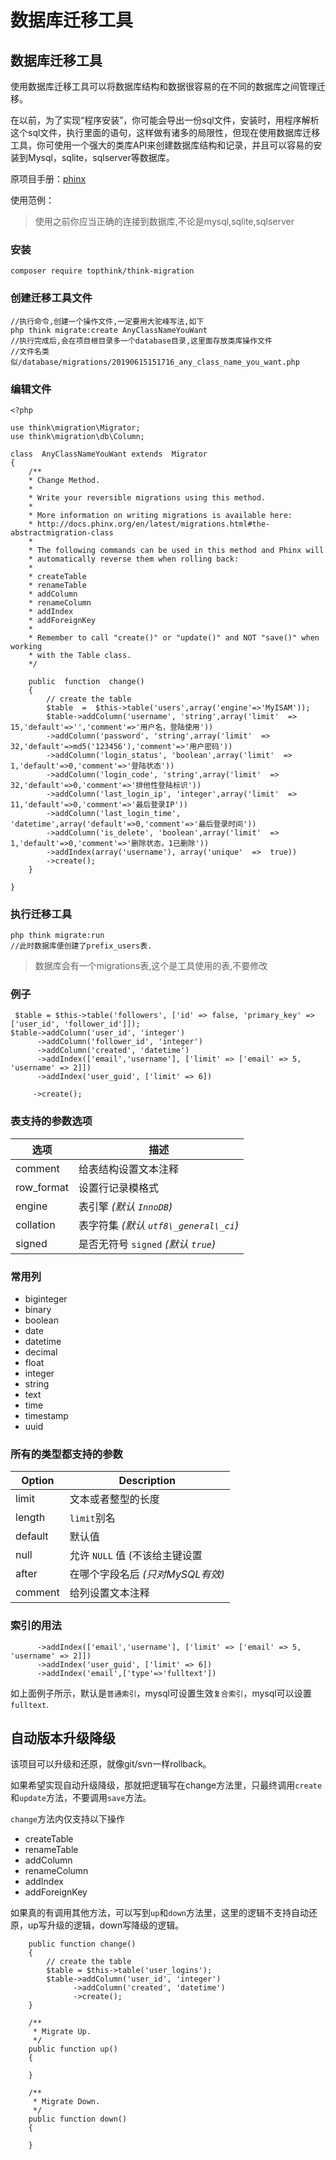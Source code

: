 # 数据库迁移工具

## 数据库迁移工具

使用数据库迁移工具可以将数据库结构和数据很容易的在不同的数据库之间管理迁移。

在以前，为了实现“程序安装”，你可能会导出一份sql文件，安装时，用程序解析这个sql文件，执行里面的语句，这样做有诸多的局限性，但现在使用数据库迁移工具，你可使用一个强大的类库API来创建数据库结构和记录，并且可以容易的安装到Mysql，sqlite，sqlserver等数据库。

原项目手册：[phinx](https://book.cakephp.org/phinx/0/en/index.html)

使用范例：

> 使用之前你应当正确的连接到数据库,不论是mysql,sqlite,sqlserver

### 安装

```
composer require topthink/think-migration
```

### 创建迁移工具文件

```
//执行命令,创建一个操作文件,一定要用大驼峰写法,如下
php think migrate:create AnyClassNameYouWant
//执行完成后,会在项目根目录多一个database目录,这里面存放类库操作文件
//文件名类似/database/migrations/20190615151716_any_class_name_you_want.php
```

### 编辑文件

```
<?php

use think\migration\Migrator;
use think\migration\db\Column;
 
class  AnyClassNameYouWant extends  Migrator
{
    /**
    * Change Method.
    *
    * Write your reversible migrations using this method.
    *
    * More information on writing migrations is available here:
    * http://docs.phinx.org/en/latest/migrations.html#the-abstractmigration-class
    *
    * The following commands can be used in this method and Phinx will
    * automatically reverse them when rolling back:
    *
    * createTable
    * renameTable
    * addColumn
    * renameColumn
    * addIndex
    * addForeignKey
    *
    * Remember to call "create()" or "update()" and NOT "save()" when working
    * with the Table class.
    */
    
    public  function  change()
    {
        // create the table
        $table  =  $this->table('users',array('engine'=>'MyISAM'));
        $table->addColumn('username', 'string',array('limit'  =>  15,'default'=>'','comment'=>'用户名，登陆使用'))
        ->addColumn('password', 'string',array('limit'  =>  32,'default'=>md5('123456'),'comment'=>'用户密码')) 
        ->addColumn('login_status', 'boolean',array('limit'  =>  1,'default'=>0,'comment'=>'登陆状态'))
        ->addColumn('login_code', 'string',array('limit'  =>  32,'default'=>0,'comment'=>'排他性登陆标识'))
        ->addColumn('last_login_ip', 'integer',array('limit'  =>  11,'default'=>0,'comment'=>'最后登录IP'))
        ->addColumn('last_login_time', 'datetime',array('default'=>0,'comment'=>'最后登录时间'))
        ->addColumn('is_delete', 'boolean',array('limit'  =>  1,'default'=>0,'comment'=>'删除状态，1已删除'))
        ->addIndex(array('username'), array('unique'  =>  true))
        ->create();
    }

}
```

### 执行迁移工具

```
php think migrate:run
//此时数据库便创建了prefix_users表.
```

> 数据库会有一个migrations表,这个是工具使用的表,不要修改

### 例子

```
 $table = $this->table('followers', ['id' => false, 'primary_key' => ['user_id', 'follower_id']]);
$table->addColumn('user_id', 'integer')
      ->addColumn('follower_id', 'integer')
      ->addColumn('created', 'datetime')
      ->addIndex(['email','username'], ['limit' => ['email' => 5, 'username' => 2]])
      ->addIndex('user_guid', ['limit' => 6])

     ->create();
```

### 表支持的参数选项

|选项|描述|
|---|---|
|comment|给表结构设置文本注释|
|row_format|设置行记录模格式|
|engine|表引擎 _(默认 `InnoDB`)_|
|collation|表字符集 _(默认 `utf8\_general\_ci`)_|
|signed|是否无符号 `signed` _(默认 `true`)_|

### 常用列

- biginteger
- binary
- boolean
- date
- datetime
- decimal
- float
- integer
- string
- text
- time
- timestamp
- uuid

### 所有的类型都支持的参数

|Option|Description|
|---|---|
|limit|文本或者整型的长度|
|length|`limit`别名|
|default|默认值|
|null|允许 `NULL` 值 (不该给主键设置|
|after|在哪个字段名后 _(只对MySQL有效)_|
|comment|给列设置文本注释|

### 索引的用法

```
      ->addIndex(['email','username'], ['limit' => ['email' => 5, 'username' => 2]])
      ->addIndex('user_guid', ['limit' => 6])
      ->addIndex('email',['type'=>'fulltext'])
```

如上面例子所示，默认是`普通索引`，mysql可设置生效`复合索引`，mysql可以设置`fulltext`.

## 自动版本升级降级

该项目可以升级和还原，就像git/svn一样rollback。

如果希望实现自动升级降级，那就把逻辑写在change方法里，只最终调用`create`和`update`方法，不要调用`save`方法。

`change`方法内仅支持以下操作

- createTable
- renameTable
- addColumn
- renameColumn
- addIndex
- addForeignKey

如果真的有调用其他方法，可以写到`up`和`down`方法里，这里的逻辑不支持自动还原，up写升级的逻辑，down写降级的逻辑。

```
    public function change()
    {
        // create the table
        $table = $this->table('user_logins');
        $table->addColumn('user_id', 'integer')
              ->addColumn('created', 'datetime')
              ->create();
    }

    /**
     * Migrate Up.
     */
    public function up()
    {

    }

    /**
     * Migrate Down.
     */
    public function down()
    {

    }
```